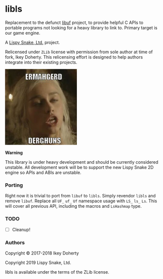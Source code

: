 # libls

Replacement to the defunct [libuf](https://github.com/ikeydoherty/libuf) project, to provide helpful C APIs
to portable programs not looking for a heavy library to link to.
Primary target is our game engine.

A [Lispy Snake, Ltd.](https://lispysnake.com/) project.

Relicensed under `ZLib` license with permission from sole author at time of
fork, Ikey Doherty. This relicensing effort is designed to help authors
integrate into their existing projects.

![derghuns](https://raw.githubusercontent.com/lispysnake/libls/master/.github/derghuns.jpg)

**Warning**

This library is under heavy development and should be currently considered unstable.
All development work will be to support the new Lispy Snake 2D engine so APIs and
ABIs are unstable.

### Porting

Right now it is trivial to port from `libuf` to `libls`. Simply revendor `libls` and remove `libuf`.
Replace all `UF_` `uf_` `Uf` namespace usage with `LS_` `ls_` `Ls`. This will cover all previous
API, including the macros and `LsHashmap` type.

### TODO

 - [ ] Cleanup!
 
### Authors

Copyright © 2017-2018 Ikey Doherty

Copyright 2019 Lispy Snake, Ltd.

libls is available under the terms of the ZLib license.
